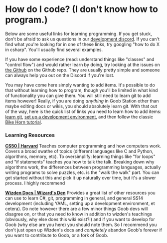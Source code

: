 # How do I code? (I don't know how to program.)
Below are some useful links for learning programming. If you get stuck, don't be afraid to ask us questions in  our [development discord](https://discord.gg/zXk2cyhzPN). If you can't find what you're looking for in one of these links, try googling "how to do X in csharp". You'll usually find several examples.

If you have some experience (read: understand things like "classes" and "control flow") and would rather learn by doing, try looking at the issues on [the Github](https://github.com/Goob-Station/Goob-Station/issues) on the Github repo. They are usually pretty simple and someone can always help you out on the Discord if you're lost.

You may have come here simply wanting to add items. It's possible to do that without learning how to program, though you'll be limited in what kind of functionality you can give them. You will still need to learn git to add items however! Really, if you are doing *anything* in Goob Station other than maybe editing docs or wikis, you should absolutely learn git. With that out of the way, here is the quick list of links you need to learn how to add items: [learn git](https://docs.spacestation14.com/en/general-development/setup/howdoicode.html#git), [set up a development environment](https://docs.goobstation.com/en/general-development/setup/setting-up-a-development-environment.html), and then follow the classic [Bike Horn tutorial](https://docs.spacestation14.com/en/ss14-by-example/adding-a-simple-bikehorn.html).

### Learning Resources

**[CS50 | Harvard](https://cs50.harvard.edu/)**
Teaches computer programming and how computers work. Covers a broad swathe of topics (different languages like C and Python, algorithms, memory, etc). To oversimplify: learning things like "for loops" and "if statements" teaches you how to talk the talk. Breaking down why algorithms work, the differences between programming languages, actually writing programs to solve puzzles, etc. is the "walk the walk" part. You can get started without this and pick it up naturally over time, but it's a slower process. I highly recommend 

**[Wizden Docs | Wizard's Den](https://docs.spacestation14.com/en/general-development/setup/howdoicode.html)**
Provides a great list of other resources you can use to learn C#, git, programming in general, and general SS14 development (including YAML, setting up a development environment, et cetera). Do note however there are a few minor things Goob devs will disagree on, or that you need to know in addition to wizden's teachings (obviously, why else does this wiki exist?!) and if you want to develop for Goob (why else are you here) you should note them. So I recommend you don't just open up Wizden's docs and *completely* abandon Goob's forever if you want to contribute to Goob, or a fork of Goob.
